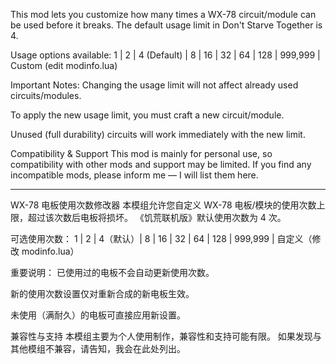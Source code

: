 This mod lets you customize how many times a WX-78 circuit/module can be used before it breaks.
The default usage limit in Don't Starve Together is 4.

Usage options available:
1 | 2 | 4 (Default) | 8 | 16 | 32 | 64 | 128 | 999,999 | Custom (edit modinfo.lua)

Important Notes:
Changing the usage limit will not affect already used circuits/modules.

To apply the new usage limit, you must craft a new circuit/module.

Unused (full durability) circuits will work immediately with the new limit.

Compatibility & Support
This mod is mainly for personal use, so compatibility with other mods and support may be limited.
If you find any incompatible mods, please inform me — I will list them here.

-----------------------------------------------------------------

WX-78 电板使用次数修改器
本模组允许您自定义 WX-78 电板/模块的使用次数上限，超过该次数后电板将损坏。
《饥荒联机版》默认使用次数为 4 次。

可选使用次数：
1 | 2 | 4（默认）| 8 | 16 | 32 | 64 | 128 | 999,999 | 自定义（修改 modinfo.lua）

重要说明：
已使用过的电板不会自动更新使用次数。

新的使用次数设置仅对重新合成的新电板生效。

未使用（满耐久）的电板可直接应用新设置。

兼容性与支持
本模组主要为个人使用制作，兼容性和支持可能有限。
如果发现与其他模组不兼容，请告知，我会在此处列出。
